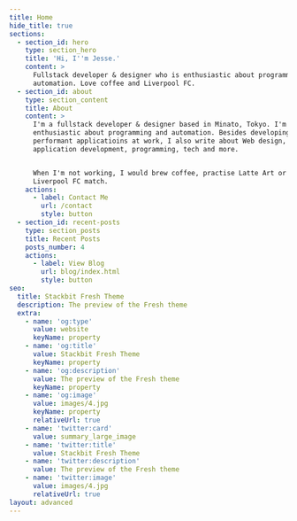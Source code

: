 ```yaml
---
title: Home
hide_title: true
sections:
  - section_id: hero
    type: section_hero
    title: 'Hi, I''m Jesse.'
    content: >
      Fullstack developer & designer who is enthusiastic about programming and
      automation. Love coffee and Liverpool FC.
  - section_id: about
    type: section_content
    title: About
    content: >
      I'm a fullstack developer & designer based in Minato, Tokyo. I'm
      enthusiastic about programming and automation. Besides developing highly
      performant applicatioins at work, I also write about Web design, Web
      application development, programming, tech and more.


      When I'm not working, I would brew coffee, practise Latte Art or watch a
      Liverpool FC match.
    actions:
      - label: Contact Me
        url: /contact
        style: button
  - section_id: recent-posts
    type: section_posts
    title: Recent Posts
    posts_number: 4
    actions:
      - label: View Blog
        url: blog/index.html
        style: button
seo:
  title: Stackbit Fresh Theme
  description: The preview of the Fresh theme
  extra:
    - name: 'og:type'
      value: website
      keyName: property
    - name: 'og:title'
      value: Stackbit Fresh Theme
      keyName: property
    - name: 'og:description'
      value: The preview of the Fresh theme
      keyName: property
    - name: 'og:image'
      value: images/4.jpg
      keyName: property
      relativeUrl: true
    - name: 'twitter:card'
      value: summary_large_image
    - name: 'twitter:title'
      value: Stackbit Fresh Theme
    - name: 'twitter:description'
      value: The preview of the Fresh theme
    - name: 'twitter:image'
      value: images/4.jpg
      relativeUrl: true
layout: advanced
---
```

